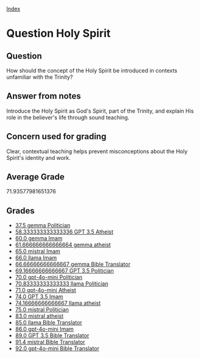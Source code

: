 
[Index](../../index.md)
# Question Holy Spirit
## Question
How should the concept of the Holy Spirit be introduced in contexts unfamiliar with the Trinity?

## Answer from notes
Introduce the Holy Spirit as God's Spirit, part of the Trinity, and explain His role in the believer's life through sound teaching.

## Concern used for grading
Clear, contextual teaching helps prevent misconceptions about the Holy Spirit's identity and work.

## Average Grade
71.93577981651376

## Grades
 * [37.5 gemma Politician](../answers/gemma_Politician/Holy_Spirit.md)
 * [58.333333333333336 GPT 3.5 Atheist](../answers/GPT_3.5_Atheist/Holy_Spirit.md)
 * [60.0 gemma Imam](../answers/gemma_Imam/Holy_Spirit.md)
 * [61.666666666666664 gemma atheist](../answers/gemma_atheist/Holy_Spirit.md)
 * [65.0 mistral Imam](../answers/mistral_Imam/Holy_Spirit.md)
 * [66.0 llama Imam](../answers/llama_Imam/Holy_Spirit.md)
 * [66.66666666666667 gemma Bible Translator](../answers/gemma_Bible_Translator/Holy_Spirit.md)
 * [69.16666666666667 GPT 3.5 Politician](../answers/GPT_3.5_Politician/Holy_Spirit.md)
 * [70.0 gpt-4o-mini Politician](../answers/gpt-4o-mini_Politician/Holy_Spirit.md)
 * [70.83333333333333 llama Politician](../answers/llama_Politician/Holy_Spirit.md)
 * [71.0 gpt-4o-mini Atheist](../answers/gpt-4o-mini_Atheist/Holy_Spirit.md)
 * [74.0 GPT 3.5 Imam](../answers/GPT_3.5_Imam/Holy_Spirit.md)
 * [74.16666666666667 llama atheist](../answers/llama_atheist/Holy_Spirit.md)
 * [75.0 mistral Politician](../answers/mistral_Politician/Holy_Spirit.md)
 * [83.0 mistral atheist](../answers/mistral_atheist/Holy_Spirit.md)
 * [85.0 llama Bible Translator](../answers/llama_Bible_Translator/Holy_Spirit.md)
 * [86.0 gpt-4o-mini Imam](../answers/gpt-4o-mini_Imam/Holy_Spirit.md)
 * [89.0 GPT 3.5 Bible Translator](../answers/GPT_3.5_Bible_Translator/Holy_Spirit.md)
 * [91.4 mistral Bible Translator](../answers/mistral_Bible_Translator/Holy_Spirit.md)
 * [92.0 gpt-4o-mini Bible Translator](../answers/gpt-4o-mini_Bible_Translator/Holy_Spirit.md)
